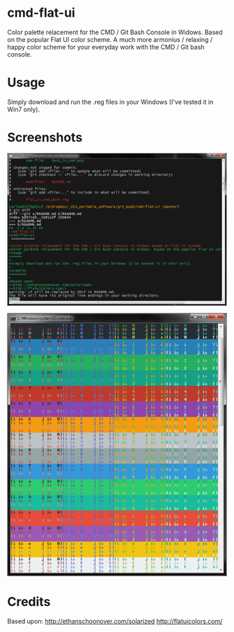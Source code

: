 cmd-flat-ui
===========

Color palette relacement for the CMD / Git Bash Console in Widows. Based on the popular Flat UI color scheme. A much more armonius / relaxing / happy color scheme for your everyday work with the CMD / Git bash console.

Usage
=====

Simply download and run the .reg files in your Windows (I've tested it in Win7 only).

Screenshots
===========

![Win32 Git bash](git_bash_console_windows.png "Git Bash in Win32")

![Full palette in CMD](test_in_cmd.png "Full palette in CMD")

Credits
=======

Based upon:
<http://ethanschoonover.com/solarized>
<http://flatuicolors.com/>
